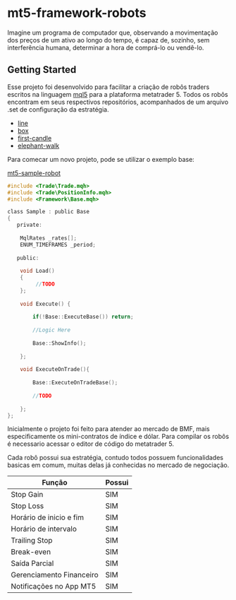 # mt5-framework-robots

Imagine um programa de computador que, observando a movimentação dos preços de um ativo ao longo do tempo, é capaz de, sozinho, sem interferência humana, determinar a hora de comprá-lo ou vendê-lo.

## Getting Started

Esse projeto foi desenvolvido para facilitar a criação de robôs traders escritos na linguagem [mql5](https://www.mql5.com/pt)
para a plataforma metatrader 5. Todos os robôs encontram em seus respectivos repositórios, acompanhados de um arquivo .set 
de configuração da estratégia.

* [line](https://github.com/erlonfs/mt5-line-robot)
* [box](https://github.com/erlonfs/mt5-box-robot)
* [first-candle](https://github.com/erlonfs/mt5-first-candle-robot)
* [elephant-walk](https://github.com/erlonfs/mt5-elephant-walk-robot)

Para comecar um novo projeto, pode se utilizar o exemplo base:

[mt5-sample-robot](https://github.com/erlonfs/mt5-sample-robot)

```c
#include <Trade\Trade.mqh>
#include <Trade\PositionInfo.mqh>
#include <Framework\Base.mqh>

class Sample : public Base
{
   private:
   
   	MqlRates _rates[];
   	ENUM_TIMEFRAMES _period;     
   
   public:
      
   	void Load() 
   	{
         //TODO
   	};
   
   	void Execute() {
   	
		if(!Base::ExecuteBase()) return;
      		
		//Logic Here
   		
		Base::ShowInfo();
   		   
	};
   	
	void ExecuteOnTrade(){
	
		Base::ExecuteOnTradeBase();
         
		//TODO
         
	};
};
```

Inicialmente o projeto foi feito para atender ao mercado de BMF, mais especificamente os mini-contratos 
de índice e dólar. Para compilar os robôs é necessario acessar o editor de código do metatrader 5.

Cada robô possui sua estratégia, contudo todos possuem funcionalidades basicas em comum, muitas delas já conhecidas 
no mercado de negociação.

| Função | Possui |
| ------ | ------ |
|Stop Gain | SIM |
|Stop Loss | SIM|
|Horário de inicio e fim | SIM|
|Horário de intervalo | SIM |
|Trailing Stop | SIM|
|Break-even | SIM|
|Saída Parcial | SIM|
|Gerenciamento Financeiro | SIM|
|Notificações no App MT5 | SIM|